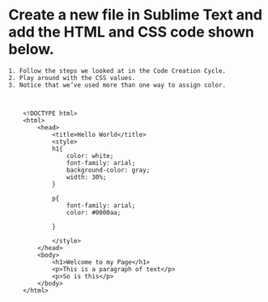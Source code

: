 # **Create a new file in Sublime Text and add the HTML and CSS code shown below.** 	

	1. Follow the steps we looked at in the Code Creation Cycle. 
	2. Play around with the CSS values. 
	3. Notice that we’ve used more than one way to assign color.



		<!DOCTYPE html>
		<html>
			<head>
				<title>Hello World</title>
				<style>
				h1{
					color: white;
					font-family: arial;
					background-color: gray;
					width: 30%;
				}
		 
				p{
					font-family: arial;
					color: #0000aa;
		 
				}
		 
				</style>
			</head>
			<body>
				<h1>Welcome to my Page</h1>
				<p>This is a paragraph of text</p>
				<p>So is this</p>
			</body>
		</html>